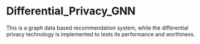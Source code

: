 # Differential_Privacy_GNN
This is a graph data based recommendation system, while the differential privacy technology is implemented to tests its performance and worthiness.
